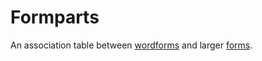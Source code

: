 # Formparts
An association table between [wordforms](../wordforms) and larger [forms](https://github.com/cldf/cldf/tree/master/components/forms).